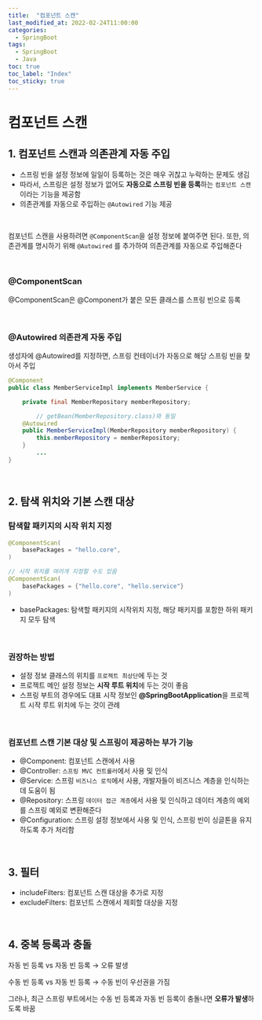 ```yaml
---
title:  "컴포넌트 스캔"
last_modified_at: 2022-02-24T11:00:00
categories: 
  - SpringBoot
tags:
  - SpringBoot
  - Java
toc: true
toc_label: "Index"
toc_sticky: true
---
```


# 컴포넌트 스캔

## 1. 컴포넌트 스캔과 의존관계 자동 주입

- 스프링 빈을 설정 정보에 일일이 등록하는 것은 매우 귀찮고 누락하는 문제도 생김
- 따라서, 스프링은 설정 정보가 없어도 **자동으로 스프링 빈을 등록**하는 `컴포넌트 스캔`이라는 기능을 제공함
- 의존관계를 자동으로 주입하는 `@Autowired` 기능 제공

<br>

컴포넌트 스캔을 사용하려면 `@ComponentScan`을 설정 정보에 붙여주면 된다. 또한, 의존관계를 명시하기 위해 `@Autowired` 를 추가하여 의존관계를 자동으로 주입해준다

<br>

### **@ComponentScan**

@ComponentScan은 @Component가 붙은 모든 클래스를 스프링 빈으로 등록

<br>

### **@Autowired 의존관계 자동 주입**

생성자에 @Autowired를 지정하면, 스프링 컨테이너가 자동으로 해당 스프링 빈을 찾아서 주입

```java
@Component
public class MemberServiceImpl implements MemberService {

    private final MemberRepository memberRepository;

		// getBean(MemberRepository.class)와 동일
    @Autowired
    public MemberServiceImpl(MemberRepository memberRepository) {
        this.memberRepository = memberRepository;
    }
		...
}
```

<br>

## 2. 탐색 위치와 기본 스캔 대상

### 탐색할 패키지의 시작 위치 지정

```java
@ComponentScan(
	basePackages = "hello.core",
)

// 시작 위치를 여러개 지정할 수도 있음
@ComponentScan(
	basePackages = {"hello.core", "hello.service"}
)
```

- basePackages: 탐색할 패키지의 시작위치 지정, 해당 패키지를 포함한 하위 패키지 모두 탐색

<br>

### 권장하는 방법

- 설정 정보 클래스의 위치를 `프로젝트 최상단`에 두는 것
- 프로젝트 메인 설정 정보는 **시작 루트 위치**에 두는 것이 좋음
- 스프링 부트의 경우에도 대표 시작 정보인 **@SpringBootApplication**을 프로젝트 시작 루트 위치에 두는 것이 관례

<br>

### 컴포넌트 스캔 기본 대상 및 스프링이 제공하는 부가 기능

- @Component: 컴포넌트 스캔에서 사용
- @Controller: `스프링 MVC 컨트롤러`에서 사용 및 인식
- @Service: 스프링 `비즈니스 로직`에서 사용, 개발자들이 비즈니스 계층을 인식하는데 도움이 됨
- @Repository: 스프링 `데이터 접근 계층`에서 사용 및 인식하고 데이터 계층의 예외를 스프링 예외로 변환해준다
- @Configuration: 스프링 설정 정보에서 사용 및 인식, 스프링 빈이 싱글톤을 유지하도록 추가 처리함

<br>

## 3. 필터

- includeFilters: 컴포넌트 스캔 대상을 추가로 지정
- excludeFilters: 컴포넌트 스캔에서 제회할 대상을 지정

<br>

## 4. 중복 등록과 충돌

자동 빈 등록 vs 자동 빈 등록 → 오류 발생

수동 빈 등록 vs 자동 빈 등록 → 수동 빈이 우선권을 가짐

그러나, 최근 스프링 부트에서는 수동 빈 등록과 자동 빈 등록이 충돌나면 **오류가 발생**하도록 바꿈